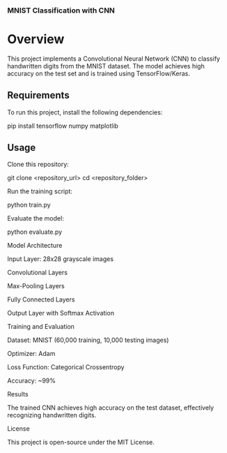 ### MNIST Classification with CNN

# Overview

This project implements a Convolutional Neural Network (CNN) to classify handwritten digits from the MNIST dataset. The model achieves high accuracy on the test set and is trained using TensorFlow/Keras.

## Requirements

To run this project, install the following dependencies:

pip install tensorflow numpy matplotlib

## Usage

Clone this repository:

git clone <repository_url>
cd <repository_folder>

Run the training script:

python train.py

Evaluate the model:

python evaluate.py

Model Architecture

Input Layer: 28x28 grayscale images

Convolutional Layers

Max-Pooling Layers

Fully Connected Layers

Output Layer with Softmax Activation

Training and Evaluation

Dataset: MNIST (60,000 training, 10,000 testing images)

Optimizer: Adam

Loss Function: Categorical Crossentropy

Accuracy: ~99%

Results

The trained CNN achieves high accuracy on the test dataset, effectively recognizing handwritten digits.

License

This project is open-source under the MIT License.

